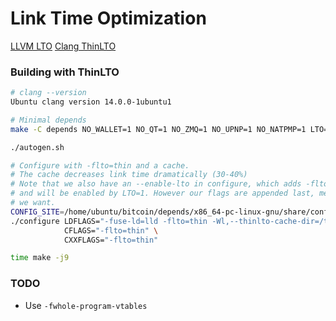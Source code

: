 # Link Time Optimization

[LLVM LTO](https://www.llvm.org/docs/LinkTimeOptimization.html)
[Clang ThinLTO](https://clang.llvm.org/docs/ThinLTO.html)

### Building with ThinLTO

```bash
# clang --version
Ubuntu clang version 14.0.0-1ubuntu1

# Minimal depends
make -C depends NO_WALLET=1 NO_QT=1 NO_ZMQ=1 NO_UPNP=1 NO_NATPMP=1 LTO=1 CC=clang-14 CXX=clang++-14

./autogen.sh

# Configure with -flto=thin and a cache.
# The cache decreases link time dramatically (30-40%)
# Note that we also have an --enable-lto in configure, which adds -flto to CXX and LD FLAGS,
# and will be enabled by LTO=1. However our flags are appended last, meaning we will get what
# we want.
CONFIG_SITE=/home/ubuntu/bitcoin/depends/x86_64-pc-linux-gnu/share/config.site \
./configure LDFLAGS="-fuse-ld=lld -flto=thin -Wl,--thinlto-cache-dir=/tmp/lto_cache" \
			CFLAGS="-flto=thin" \
			CXXFLAGS="-flto=thin"

time make -j9
```

### TODO
- Use `-fwhole-program-vtables`
